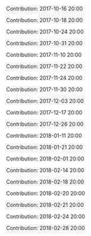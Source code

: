 Contribution: 2017-10-16 20:00

Contribution: 2017-10-18 20:00

Contribution: 2017-10-24 20:00

Contribution: 2017-10-31 20:00

Contribution: 2017-11-10 20:00

Contribution: 2017-11-22 20:00

Contribution: 2017-11-24 20:00

Contribution: 2017-11-30 20:00

Contribution: 2017-12-03 20:00

Contribution: 2017-12-17 20:00

Contribution: 2017-12-26 20:00

Contribution: 2018-01-11 20:00

Contribution: 2018-01-21 20:00

Contribution: 2018-02-01 20:00

Contribution: 2018-02-14 20:00

Contribution: 2018-02-18 20:00

Contribution: 2018-02-20 20:00

Contribution: 2018-02-21 20:00

Contribution: 2018-02-24 20:00

Contribution: 2018-02-28 20:00

